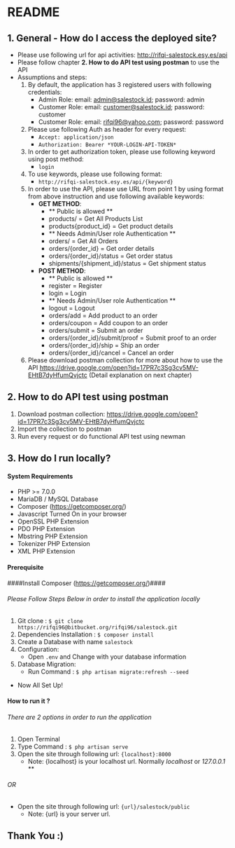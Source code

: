 # README #

## 1. General - How do I access the deployed site? ##
* Please use following url for api activities: http://rifqi-salestock.esy.es/api
* Please follow chapter **2. How to do API test using postman** to use the API
* Assumptions and steps:
    1.  By default, the application has 3 registered users with following credentials:
        * Admin Role: email: admin@salestock.id; password: admin
        * Customer Role: email: customer@salestock.id; password: customer
        * Customer Role: email: rifqi96@yahoo.com; password: password
    2.  Please use following Auth as header for every request:
        * ``Accept: application/json``
        * ``Authorization: Bearer *YOUR-LOGIN-API-TOKEN*``
    3.  In order to get authorization token, please use following keyword using post method:
        * ``login``
    4.  To use keywords, please use following format:
        * ``http://rifqi-salestock.esy.es/api/{keyword}``
    5.  In order to use the API, please use URL from point 1 by using format from above instruction and use following available keywords:
        * **GET METHOD**:
            * ** Public is allowed **
            * products/ = Get All Products List
            * products{product_id} = Get product details
            * ** Needs Admin/User role Authentication **
            * orders/ = Get All Orders
            * orders/{order_id} = Get order details
            * orders/{order_id}/status = Get order status
            * shipments/{shipment_id}/status = Get shipment status
        * **POST METHOD**:
            * ** Public is allowed **
            * register = Register
            * login = Login
            * ** Needs Admin/User role Authentication **
            * logout = Logout
            * orders/add = Add product to an order
            * orders/coupon = Add coupon to an order
            * orders/submit = Submit an order
            * orders/{order_id}/submit/proof = Submit proof to an order
            * orders/{order_id}/ship = Ship an order
            * orders/{order_id}/cancel = Cancel an order
    6.  Please download postman collection for more about how to use the API https://drive.google.com/open?id=17PR7c3Sg3cv5MV-EHtB7dyHfumQvjctc (Detail explanation on next chapter)
	
## 2. How to do API test using postman ##
1.  Download postman collection: https://drive.google.com/open?id=17PR7c3Sg3cv5MV-EHtB7dyHfumQvjctc
2.  Import the collection to postman
3.  Run every request or do functional API test using newman

## 3. How do I run locally? ##
#### System Requirements ####

* PHP >= 7.0.0
* MariaDB / MySQL Database
* Composer (https://getcomposer.org/)
* Javascript Turned On in your browser
* OpenSSL PHP Extension
* PDO PHP Extension
* Mbstring PHP Extension
* Tokenizer PHP Extension
* XML PHP Extension

#### Prerequisite ####

####Install Composer (https://getcomposer.org/)####

###### Please Follow Steps Below in order to install the application locally
1. Git clone :
	```$ git clone https://rifqi96@bitbucket.org/rifqi96/salestock.git```
2. Dependencies Installation :
	```$ composer install```
3. Create a Database with name ```salestock```
4. Configuration:
	* Open ```.env``` and Change with your database information
5. Database Migration:
	* Run Command : ```$ php artisan migrate:refresh --seed```
	
* Now All Set Up!

#### How to run it ? ####
###### There are 2 options in order to run the application
1. Open Terminal
2. Type Command : ```$ php artisan serve```
3. Open the site through following url: ```{localhost}:8000```
	* Note: {localhost} is your localhost url. Normally *localhost* or *127.0.0.1* **
###### OR
* Open the site through following url: ```{url}/salestock/public```
	* Note: {url} is your server url.

Thank You :)
------------------
